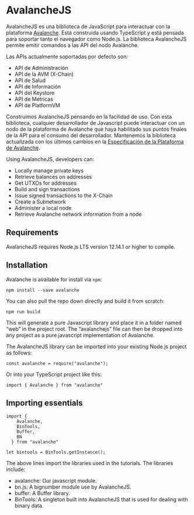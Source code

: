 # AvalancheJS

AvalancheJS es una biblioteca de JavaScript para interactuar con la plataforma [Avalanche](../../../#avalanche). Está construida usando TypeScript y está pensada para soportar tanto el navegador como Node.js. La biblioteca AvalancheJS permite emitir comandos a las API del nodo Avalanche.


Las APIs actualmente soportadas por defecto son:

* API de Administración
* API de la AVM \(X-Chain\)
* API de Salud
* API de Información 
* API del Keystore 
* API de Métricas
* API de PlatformVM

Construimos AvalancheJS pensando en la facilidad de uso. Con esta biblioteca, cualquier desarrollador de Javascript puede interactuar con un nodo de la plataforma de Avalanche que haya habilitado sus puntos finales de la API para el consumo del desarrollador. Mantenemos la biblioteca actualizada con los últimos cambios en la [Especificación de la Plataforma de Avalanche](https://docs.avax.network/).

Using AvalancheJS, developers can:

* Locally manage private keys
* Retrieve balances on addresses
* Get UTXOs for addresses
* Build and sign transactions
* Issue signed transactions to the X-Chain
* Create a Subnetwork
* Administer a local node
* Retrieve Avalanche network information from a node

## Requirements

AvalancheJS requires Node.js LTS version 12.14.1 or higher to compile.

## Installation

Avalanche is available for install via `npm`:

`npm install --save avalanche`

You can also pull the repo down directly and build it from scratch:

`npm run build`

This will generate a pure Javascript library and place it in a folder named “web” in the project root. The “avalanchejs” file can then be dropped into any project as a pure javascript implementation of Avalanche.

The AvalancheJS library can be imported into your existing Node.js project as follows:

```text
const avalanche = require("avalanche");
```

Or into your TypeScript project like this:

```text
import { Avalanche } from "avalanche"
```

## Importing essentials

```text
import {
    Avalanche,
    BinTools,
    Buffer,
    BN
  } from "avalanche"

let bintools = BinTools.getInstance();
```

The above lines import the libraries used in the tutorials. The libraries include:

* avalanche: Our javascript module.
* bn.js: A bignumber module use by AvalancheJS.
* buffer: A Buffer library.
* BinTools: A singleton built into AvalancheJS that is used for dealing with binary data.

<!--stackedit_data:
eyJoaXN0b3J5IjpbLTg0NTE0NTQ0XX0=
-->